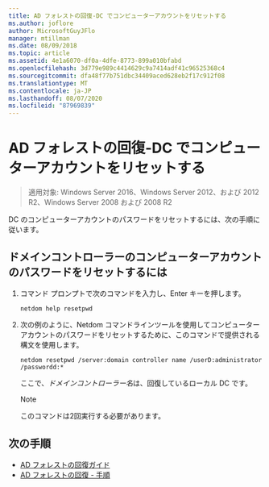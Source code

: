 ```yaml
---
title: AD フォレストの回復-DC でコンピューターアカウントをリセットする
ms.author: joflore
author: MicrosoftGuyJFlo
manager: mtillman
ms.date: 08/09/2018
ms.topic: article
ms.assetid: 4e1a6070-df0a-4dfe-8773-899a010bfabd
ms.openlocfilehash: 3d779e989c4414629c9a7414adf41c96525368c4
ms.sourcegitcommit: dfa48f77b751dbc34409aced628eb2f17c912f08
ms.translationtype: MT
ms.contentlocale: ja-JP
ms.lasthandoff: 08/07/2020
ms.locfileid: "87969839"
---
```

# <a name="ad-forest-recovery---resetting-the-computer-account-on-the-dc"></a>AD フォレストの回復-DC でコンピューターアカウントをリセットする

>適用対象: Windows Server 2016、Windows Server 2012、および 2012 R2、Windows Server 2008 および 2008 R2

 DC のコンピューターアカウントのパスワードをリセットするには、次の手順に従います。

## <a name="to-reset-the-computer-account-password-of-the-domain-controller"></a>ドメインコントローラーのコンピューターアカウントのパスワードをリセットするには

1. コマンド プロンプトで次のコマンドを入力し、Enter キーを押します。

   ```
   netdom help resetpwd
   ```

2. 次の例のように、Netdom コマンドラインツールを使用してコンピューターアカウントのパスワードをリセットするために、このコマンドで提供される構文を使用します。

   ```
   netdom resetpwd /server:domain controller name /userD:administrator /passwordd:*
   ```

    ここで、*ドメインコントローラー名*は、回復しているローカル DC です。

   > [!NOTE]
   > このコマンドは2回実行する必要があります。

## <a name="next-steps"></a>次の手順

- [AD フォレストの回復ガイド](AD-Forest-Recovery-Guide.md)
- [AD フォレストの回復 - 手順](AD-Forest-Recovery-Procedures.md)
